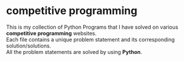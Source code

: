 # competitive programming
This is my collection of Python Programs that I have solved on various **competitive programming** websites.
<br>Each file contains a unique problem statement and its corresponding solution/solutions.
<br>All the problem statements are solved by using **Python**.
